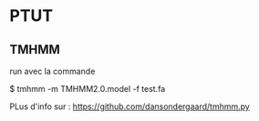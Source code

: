 # PTUT

## TMHMM

run avec la commande 

$ tmhmm -m TMHMM2.0.model -f test.fa

PLus d'info sur : https://github.com/dansondergaard/tmhmm.py

